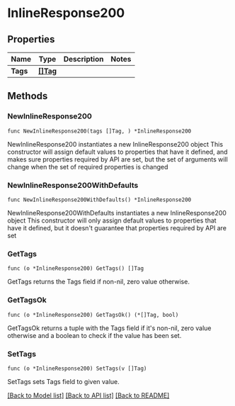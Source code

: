 # InlineResponse200

## Properties

Name | Type | Description | Notes
------------ | ------------- | ------------- | -------------
**Tags** | [**[]Tag**](Tag.md) |  | 

## Methods

### NewInlineResponse200

`func NewInlineResponse200(tags []Tag, ) *InlineResponse200`

NewInlineResponse200 instantiates a new InlineResponse200 object
This constructor will assign default values to properties that have it defined,
and makes sure properties required by API are set, but the set of arguments
will change when the set of required properties is changed

### NewInlineResponse200WithDefaults

`func NewInlineResponse200WithDefaults() *InlineResponse200`

NewInlineResponse200WithDefaults instantiates a new InlineResponse200 object
This constructor will only assign default values to properties that have it defined,
but it doesn't guarantee that properties required by API are set

### GetTags

`func (o *InlineResponse200) GetTags() []Tag`

GetTags returns the Tags field if non-nil, zero value otherwise.

### GetTagsOk

`func (o *InlineResponse200) GetTagsOk() (*[]Tag, bool)`

GetTagsOk returns a tuple with the Tags field if it's non-nil, zero value otherwise
and a boolean to check if the value has been set.

### SetTags

`func (o *InlineResponse200) SetTags(v []Tag)`

SetTags sets Tags field to given value.



[[Back to Model list]](../README.md#documentation-for-models) [[Back to API list]](../README.md#documentation-for-api-endpoints) [[Back to README]](../README.md)


